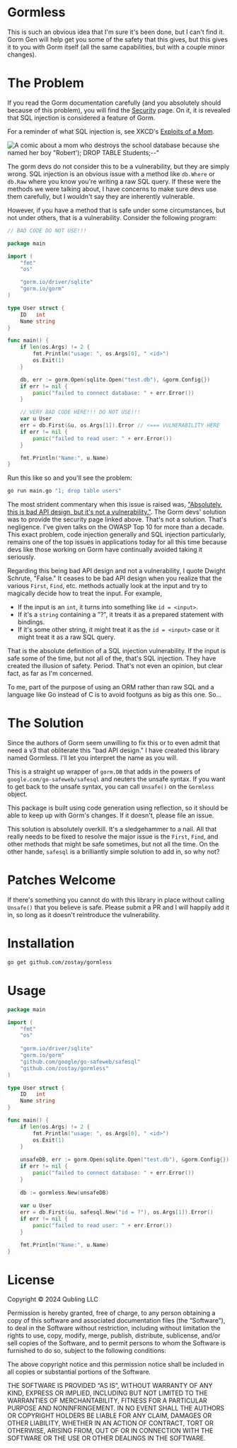 # Gormless

This is such an obvious idea that I'm sure it's been done, but I can't find it.
Gorm Gen will help get you some of the safety that this gives, but this gives it 
to you with Gorm itself (all the same capabilities, but with a couple minor 
changes).

# The Problem

If you read the Gorm documentation carefully (and you absolutely should because
of this problem), you will find the [Security](https://gorm.io/docs/security.html)
page. On it, it is revealed that SQL injection is considered a feature of Gorm.

For a reminder of what SQL injection is, see XKCD's [Exploits of a Mom](https://xkcd.com/327/).

![A comic about a mom who destroys the school database because she named her boy "Robert'); DROP TABLE Students;--"](https://imgs.xkcd.com/comics/exploits_of_a_mom.png)

The gorm devs do not consider this to be a vulnerability, but they are simply 
wrong. SQL injection is an obvious issue with a method like `db.Where` or 
`db.Raw` where you know you're writing a raw SQL query. If these were the
methods we were talking about, I have concerns to make sure devs use them
carefully, but I wouldn't say they are inherently vulnerable.

However, if you have a method that is safe under some circumstances, but not
under others, that is a vulnerability. Consider the following program:

```go
// BAD CODE DO NOT USE!!!

package main

import (
    "fmt"
    "os"

    "gorm.io/driver/sqlite"
    "gorm.io/gorm"
)

type User struct {
    ID   int
    Name string
}

func main() {
    if len(os.Args) != 2 {
        fmt.Println("usage: ", os.Args[0], " <id>")
        os.Exit(1)
    }

    db, err := gorm.Open(sqlite.Open("test.db"), &gorm.Config{})
    if err != nil {
        panic("failed to connect database: " + err.Error())
    }

    // VERY BAD CODE HERE!!! DO NOT USE!!!
    var u User
    err = db.First(&u, os.Args[1]).Error // <=== VULNERABILITY HERE
    if err != nil {
        panic("failed to read user: " + err.Error())
    }

    fmt.Println("Name:", u.Name)
}
```

Run this like so and you'll see the problem:

```sh
go run main.go "1; drop table users"
```

The most strident commentary when this issue is raised
was, ["Absolutely, this is bad API design, but it's not a vulnerability."](https://github.com/go-gorm/gorm/issues/2517#issuecomment-638459166). The Gorm devs' solution
was to provide the security page linked above. That's not a solution. That's
negligence. I've given talks on the OWASP Top 10 for more than a decade. This
exact problem, code injection generally and SQL injection particularly, remains 
one of the top issues in applications today for all this time because devs like
those working on Gorm have continually avoided taking it seriously.

Regarding this being bad API design and not a vulnerability, I quote Dwight 
Schrute, "False." It ceases to be bad API design when you realize 
that the various `First`, `Find`, etc. methods actually look at the input and 
try to magically decide how to treat the input. For example,

 * If the input is an `int`, it turns into something like `id = <input>`. 
 * If it's a `string` containing a "?", it treats it as a prepared statement with bindings. 
 * If it's some other string, it might treat it as the `id = <input>` case or it might
treat it as a raw SQL query. 

That is the absolute definition of a SQL injection vulnerability. If the input 
is safe some of the time, but not all of the, that's SQL injection. They have
created the illusion of safety. Period. That's not even an opinion, but clear 
fact, as far as I'm concerned.

To me, part of the purpose of using an ORM rather than raw SQL and a language 
like Go instead of C is to avoid footguns as big as this one. So...

# The Solution

Since the authors of Gorm seem unwilling to fix this or to even admit that need
a v3 that obliterate this "bad API design." I have created this library named
Gormless. I'll let you interpret the name as you will.

This is a straight up wrapper of `gorm.DB` that adds in the powers
of `google.com/go-safeweb/safesql`
and neuters the unsafe syntax. If you want to get back to the unsafe syntax,
you can call `Unsafe()` on the `Gormless` object.

This package is built using code generation using reflection, so it should be
able to keep up with Gorm's changes. If it doesn't, please file an issue.

This solution is absolutely overkill. It's a sledgehammer to a nail. All that
really needs to be fixed to resolve the major issue is the `First`, `Find`, and
other methods that might be safe sometimes, but not all the time. On the other
hande, `safesql` is a brilliantly simple solution to add in, so why not?

# Patches Welcome

If there's something you cannot do with this library in place without
calling `Unsafe()` that you believe is safe. Please submit a PR and I will 
happily add it in, so long as it doesn't reintroduce the vulnerability.

# Installation

```sh
go get github.com/zostay/gormless
```

# Usage

```go
package main

import (
    "fmt"
    "os"
    
    "gorm.io/driver/sqlite"
    "gorm.io/gorm"
    "github.com/google/go-safeweb/safesql"
    "github.com/zostay/gormless"
)

type User struct {
    ID   int
    Name string
}

func main() {
    if len(os.Args) != 2 {
        fmt.Println("usage: ", os.Args[0], " <id>")
        os.Exit(1)
    }
    
    unsafeDB, err := gorm.Open(sqlite.Open("test.db"), &gorm.Config{})
    if err != nil {
        panic("failed to connect database: " + err.Error())
    }
    
    db := gormless.New(unsafeDB)
    
    var u User
    err = db.First(&u, safesql.New("id = ?"), os.Args[1]).Error()
    if err != nil {
        panic("failed to read user: " + err.Error())
    }   

    fmt.Println("Name:", u.Name)
}
```

# License

Copyright © 2024 Qubling LLC

Permission is hereby granted, free of charge, to any person obtaining a copy of
this software and associated documentation files (the “Software”), to deal in
the Software without restriction, including without limitation the rights to
use, copy, modify, merge, publish, distribute, sublicense, and/or sell copies of
the Software, and to permit persons to whom the Software is furnished to do so,
subject to the following conditions:

The above copyright notice and this permission notice shall be included in all
copies or substantial portions of the Software.

THE SOFTWARE IS PROVIDED “AS IS”, WITHOUT WARRANTY OF ANY KIND, EXPRESS OR
IMPLIED, INCLUDING BUT NOT LIMITED TO THE WARRANTIES OF MERCHANTABILITY, FITNESS
FOR A PARTICULAR PURPOSE AND NONINFRINGEMENT. IN NO EVENT SHALL THE AUTHORS OR
COPYRIGHT HOLDERS BE LIABLE FOR ANY CLAIM, DAMAGES OR OTHER LIABILITY, WHETHER
IN AN ACTION OF CONTRACT, TORT OR OTHERWISE, ARISING FROM, OUT OF OR IN
CONNECTION WITH THE SOFTWARE OR THE USE OR OTHER DEALINGS IN THE SOFTWARE.
